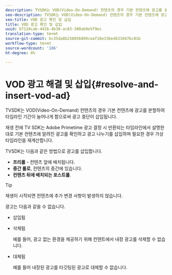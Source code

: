 ```yaml
---
description: TVSDK는 VOD(Video-On-Demand) 컨텐츠의 경우 기본 컨텐츠에 광고를 분할하여 타임라인 기간이 늘어나게 함으로써 광고 중단이 삽입됩니다.
seo-description: TVSDK는 VOD(Video-On-Demand) 컨텐츠의 경우 기본 컨텐츠에 광고를 분할하여 타임라인 기간이 늘어나게 함으로써 광고 중단이 삽입됩니다.
seo-title: VOD 광고 확인 및 삽입
title: VOD 광고 확인 및 삽입
uuid: b7124cab-441b-4b38-ac83-300ab9e5f9ec
translation-type: tm+mt
source-git-commit: bc35da8b258056809ceaf18e33bed631047bc81b
workflow-type: tm+mt
source-wordcount: '186'
ht-degree: 0%

---
```



# VOD 광고 해결 및 삽입{#resolve-and-insert-vod-ad}

TVSDK는 VOD(Video-On-Demand) 컨텐츠의 경우 기본 컨텐츠에 광고를 분할하여 타임라인 기간이 늘어나게 함으로써 광고 중단이 삽입됩니다.

재생 전에 TV SDK는 Adobe Primetime 광고 결정 시 반환되는 타임라인에서 설명한 대로 기본 컨텐츠에 알려진 광고를 확인하고 광고 나누기를 삽입하며 필요한 경우 가상 타임라인을 재계산합니다.

TVSDK는 다음과 같은 방법으로 광고를 삽입합니다.

* **프리롤** - 컨텐츠 앞에 배치됩니다.
* **중간 롤로**, 컨텐츠의 중간에 있습니다.
* **컨텐츠 뒤에 배치되는 포스트롤**.

>[!TIP]
>
>재생이 시작되면 컨텐츠에 추가 변경 사항이 발생하지 않습니다.

광고는 다음과 같을 수 없습니다.

* 삽입됨
* 삭제됨

   예를 들어, 광고 없는 환경을 제공하기 위해 컨텐트에서 내장 광고를 삭제할 수 없습니다.
* 대체됨

   예를 들어 내장된 광고를 타깃팅된 광고로 대체할 수 없습니다.